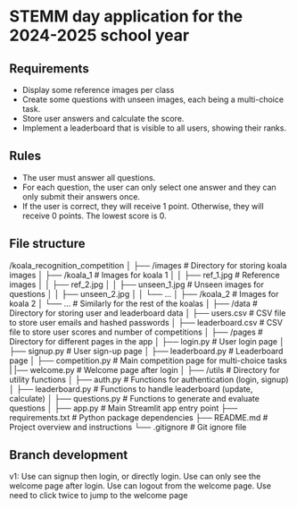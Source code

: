 # STEMM day application for the 2024-2025 school year

## Requirements
- Display some reference images per class
- Create some questions with unseen images, each being a multi-choice task.
- Store user answers and calculate the score.
- Implement a leaderboard that is visible to all users, showing their ranks.

## Rules
- The user must answer all questions.
- For each question, the user can only select one answer and they can only submit their answers once.
- If the user is correct, they will receive 1 point. Otherwise, they will receive 0 points. The lowest score is 0.


## File structure
/koala_recognition_competition
│
├── /images               # Directory for storing koala images
│   ├── /koala_1          # Images for koala 1
│   │   ├── ref_1.jpg     # Reference images
│   │   ├── ref_2.jpg
│   │   ├── unseen_1.jpg  # Unseen images for questions
│   │   ├── unseen_2.jpg
│   │   └── ...
│   ├── /koala_2          # Images for koala 2
│   └── ...               # Similarly for the rest of the koalas
│
├── /data                 # Directory for storing user and leaderboard data
│   ├── users.csv         # CSV file to store user emails and hashed passwords
│   ├── leaderboard.csv   # CSV file to store user scores and number of competitions
│
├── /pages                # Directory for different pages in the app
│   ├── login.py          # User login page
│   ├── signup.py         # User sign-up page
│   ├── leaderboard.py    # Leaderboard page
│   ├── competition.py    # Main competition page for multi-choice tasks
|   |── welcome.py        # Welcome page after login
│
├── /utils                # Directory for utility functions
│   ├── auth.py           # Functions for authentication (login, signup)
│   ├── leaderboard.py    # Functions to handle leaderboard (update, calculate)
│   ├── questions.py      # Functions to generate and evaluate questions
│
├── app.py                # Main Streamlit app entry point
├── requirements.txt      # Python package dependencies
├── README.md             # Project overview and instructions
└── .gitignore            # Git ignore file

## Branch development

v1: Use can signup then login, or directly login. Use can only see the welcome page after login. Use can logout from the welcome page. Use need to click twice to jump to the welcome page